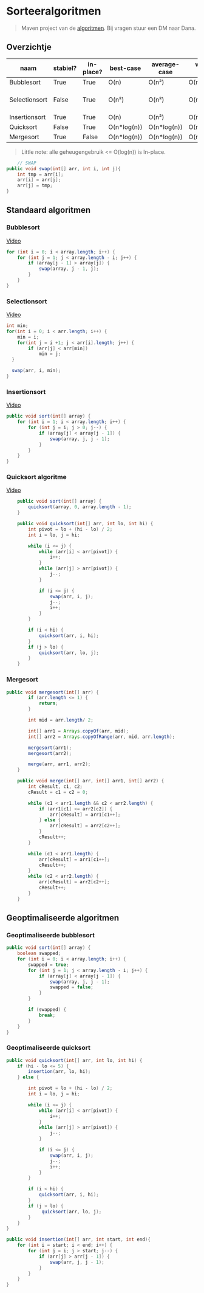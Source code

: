 # Sorteeralgoritmen

> Maven project van de [algoritmen](https://github.com/MrDanaT/Algorithms).
> Bij vragen stuur een DM naar Dana.

## Overzichtje

| naam          | stabiel? | in-place? | best-case    | average-case | worst-case   | geheugengebruik | efficiënt?                     | complexiteit constant? |
| ------------- | -------- | --------- | ------------ | ------------ | ------------ | --------------- | ------------------------------ | ---------------------- |
| Bubblesort    | True     | True      | O(n)         | O(n²)        | O(n²)        | O(1)            | False                          | False                  |
| Selectionsort | False    | True      | O(n²)        | O(n²)        | O(n²)        | O(1)            | Beter dan bubblesort alleszins | True                   |
| Insertionsort | True     | True      | O(n)         | O(n²)        | O(n²)        | O(1)            | True                           | False                  |
| Quicksort     | False    | True      | O(n\*log(n)) | O(n\*log(n)) | O(n²)        | O(log(n))       | True                           | False                  |
| Mergesort     | True     | False     | O(n\*log(n)) | O(n\*log(n)) | O(n\*log(n)) | O(n)            | True                           | True                   |

> Little note: alle geheugengebruik <= O(log(n)) is In-place.

```java
    // SWAP
public void swap(int[] arr, int i, int j){
    int tmp = arr[i];
    arr[i] = arr[j];
    arr[j] = tmp;
}
```

## Standaard algoritmen

### Bubblesort

[Video](https://youtu.be/KreRJBsZkaI)

```java
for (int i = 0; i < array.length; i++) {
    for (int j = 1; j < array.length - i; j++) {
        if (array[j - 1] > array[j]) {
            swap(array, j - 1, j);
        }
    }
}
```

### Selectionsort

[Video](https://youtu.be/Gp-t_eGc1ec)

```java
int min;
for(int i = 0; i < arr.length; i++) {
    min = i;
    for(int j = i +1; j < arr[i].length; j++) {
        if (arr[j] < arr[min])
            min = j;
  }

  swap(arr, i, min);
}
```

### Insertionsort

[Video](https://youtu.be/pJouYrHd5Xc)

```java
public void sort(int[] array) {
    for (int i = 1; i < array.length; i++) {
        for (int j = i; j > 0; j--) {
            if (array[j] < array[j - 1]) {
                swap(array, j, j - 1);
            }
        }
    }
}
```

### Quicksort algoritme

[Video](https://www.youtube.com/watch?v=hcy9DBzEqyw)

```java
    public void sort(int[] array) {
        quicksort(array, 0, array.length - 1);
    }

    public void quicksort(int[] arr, int lo, int hi) {
        int pivot = lo + (hi - lo) / 2;
        int i = lo, j = hi;

        while (i <= j) {
            while (arr[i] < arr[pivot]) {
                i++;
            }
            while (arr[j] > arr[pivot]) {
                j--;
            }

            if (i <= j) {
                swap(arr, i, j);
                j--;
                i++;
            }
        }

        if (i < hi) {
            quicksort(arr, i, hi);
        }
        if (j > lo) {
            quicksort(arr, lo, j);
        }
    }
```

### Mergesort

```java
public void mergesort(int[] arr) {
        if (arr.length <= 1) {
            return;
        }

        int mid = arr.length/ 2;

        int[] arr1 = Arrays.copyOf(arr, mid);
        int[] arr2 = Arrays.copyOfRange(arr, mid, arr.length);

        mergesort(arr1);
        mergesort(arr2);

        merge(arr, arr1, arr2);
    }

    public void merge(int[] arr, int[] arr1, int[] arr2) {
        int cResult, c1, c2;
        cResult = c1 = c2 = 0;

        while (c1 < arr1.length && c2 < arr2.length) {
            if (arr1[c1] <= arr2[c2]) {
                arr[cResult] = arr1[c1++];
            } else {
                arr[cResult] = arr2[c2++];
            }
            cResult++;
        }

        while (c1 < arr1.length) {
            arr[cResult] = arr1[c1++];
            cResult++;
        }
        while (c2 < arr2.length) {
            arr[cResult] = arr2[c2++];
            cResult++;
        }
    }
```

## Geoptimaliseerde algoritmen

### Geoptimaliseerde bubblesort

```java
public void sort(int[] array) {
    boolean swapped;
    for (int i = 0; i < array.length; i++) {
        swapped = true;
        for (int j = 1; j < array.length - i; j++) {
            if (array[j] < array[j - 1]) {
                swap(array, j, j - 1);
                swapped = false;
            }
        }

        if (swapped) {
            break;
        }
    }
}
```

### Geoptimaliseerde quicksort

```java
public void quicksort(int[] arr, int lo, int hi) {
    if (hi - lo <= 5) {
        insertion(arr, lo, hi);
    } else {

        int pivot = lo + (hi - lo) / 2;
        int i = lo, j = hi;

        while (i <= j) {
            while (arr[i] < arr[pivot]) {
                i++;
            }
            while (arr[j] > arr[pivot]) {
                j--;
            }

            if (i <= j) {
                swap(arr, i, j);
                j--;
                i++;
            }
        }

        if (i < hi) {
            quicksort(arr, i, hi);
        }
        if (j > lo) {
             quicksort(arr, lo, j);
        }
    }
}

public void insertion(int[] arr, int start, int end){
    for (int i = start; i < end; i++) {
        for (int j = i; j > start; j--) {
            if (arr[j] > arr[j - 1]) {
                swap(arr, j, j - 1);
            }
        }
    }
}
```
